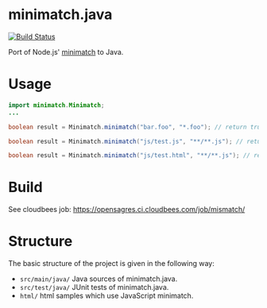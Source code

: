 # minimatch.java

[![Build Status](https://secure.travis-ci.org/angelozerr/minimatch.java.png)](http://travis-ci.org/angelozerr/minimatch.java)

Port of Node.js' [minimatch](https://github.com/isaacs/minimatch) to Java.

# Usage

```java
import minimatch.Minimatch;
...

boolean result = Minimatch.minimatch("bar.foo", "*.foo"); // return true

boolean result = Minimatch.minimatch("js/test.js", "**/**.js"); // return true

boolean result = Minimatch.minimatch("js/test.html", "**/**.js"); // return false
```
# Build

See cloudbees job: https://opensagres.ci.cloudbees.com/job/mismatch/

# Structure

The basic structure of the project is given in the following way:

* `src/main/java/` Java sources of minimatch.java. 
* `src/test/java/` JUnit tests of minimatch.java.
* `html/` html samples which use JavaScript minimatch. 
